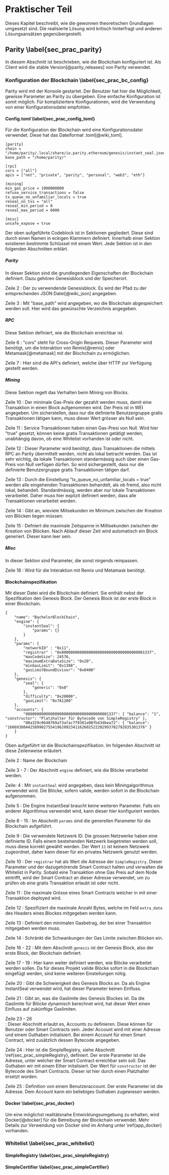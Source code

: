 # Praktischer Teil

Dieses Kapitel beschreibt, wie die gewonnen theoretischen Grundlagen umgesetzt sind. Die realisierte Lösung wird kritisch hinterfragt und anderen Lösungsansätzen gegenübergestellt. 

## Parity \label{sec_prac_parity}

In diesem Abschnitt ist beschrieben, wie die Blockchain konfiguriert ist. Als Client wird die stable Version[@parity_releases] von Parity verwendet. 

### Konfiguration der Blockchain \label{sec_prac_bc_config}

Parity wird mit der Konsole gestartet. Der Benutzer hat hier die Möglichkeit, gewisse Parameter an Parity zu übergeben. Eine einfache Konfiguration ist somit möglich. Für kompliziertere Konfigurationen, wird die Verwendung von einer Konfigurationsdatei empfohlen. 

#### Config.toml \label{sec_prac_config_toml}

Für die Konfiguration der Blockchain wird eine Konfigurationsdatei verwendet. Diese hat das Dateiformat .toml[@wiki_toml]. 

``` {#tomlFile .numberLines}
[parity]
chain = "/home/parity/.local/share/io.parity.ethereum/genesis/instant_seal.json"
base_path = "/home/parity/"

[rpc]
cors = ["all"]
apis = ["net", "private", "parity", "personal", "web3", "eth"]

[mining]
min_gas_price = 1000000000
refuse_service_transactions = false
tx_queue_no_unfamiliar_locals = true
reseal_on_txs = "all"
reseal_min_period = 0
reseal_max_period = 6000

[misc]
unsafe_expose = true
```

Der oben aufgeführte Codeblock ist in Sektionen gegliedert. Diese sind durch einen Namen in eckigen Klammern definiert. Innerhalb einer Sektion existieren bestimmte Schlüssel mit einem Wert. Jede Sektion ist in den folgenden Abschnitten erklärt. 

##### Parity

In dieser Sektion sind die grundlegenden Eigenschaften der Blockchain definiert. Dazu gehören Genesisblock und der Speicherort. 

Zeile 2
:     Der zu verwendende Genesisblock. Es wird der Pfad zu der entsprechenden JSON Datei[@wiki_json] angegeben. 

Zeile 3
:    Mit "base_path" wird angegeben, wo die Blockchain abgespeichert werden soll. Hier wird das gewünschte Verzeichnis angegeben.

##### RPC

Diese Sektion definiert, wie die Blockchain erreichbar ist.

Zeile 6
:    "cors" steht für Cross-Origin Requests. Dieser Parameter wird benötigt, um die Interaktion von Remix[@remix] oder Metamask[@metamask] mit der Blochchain zu ermöglichen. 

Zeile 7
:    Hier sind die API's definiert, welche über HTTP zur Verfügung gestellt werden.

##### Mining

Diese Sektion regelt das Verhalten beim Mining von Blocks.

Zeile 10
:    Der minimale Gas-Preis der gezahlt werden muss, damit eine Transaktion in einen Block aufgenommen wird. Der Preis ist in WEI angegeben. Um sicherstellen, dass nur die definierte Benutzergruppe gratis Transaktionen tätigen kann, muss dieser Wert grösser als Null sein. 

Zeile 11
:    Service Transaktionen haben einen Gas-Presi von Null. Wird hier "true" gesetzt, können keine gratis Transaktionen getätigt werden, unabhängig davon, ob eine Whitelist vorhanden ist oder nicht.

Zeile 12
:    Dieser Parameter wird benötigt, dass Transaktionen die mittels RPC an Parity übermittelt werden, nicht als lokal betracht werden. Das ist sehr wichtig, da lokale Transaktionen standarmässig auch über einen Gas-Preis von Null verfügen dürfen. So wird sichergestellt, dass nur die definierte Benutzergruppe gratis Transaktionen tätigen darf. 

Zeile 13
:    Durch die Einstellung "tx_queue_no_unfamiliar_locals = true" werden alle eingehenden Transaktionen behandelt, als ob fremd, also nicht lokal, behandelt. Standardmässig, werden aber nur lokale Transaktionen verarbeitet. Daher muss hier explizit definiert werden, dass alle Transaktionen verarbeitet werden.

Zeile 14
:    Gibt an, wieviele Milisekunden im Minimum zwischen der Kreation von Blöcken liegen müssen.

Zeile 15
:    Defniert die maximale Zeitspanne in Millisekunden zwischen der Kreation von Blöcken. Nach Ablauf dieser Zeit wird automatisch ein Block generiert. Dieser kann leer sein.

##### Misc

In dieser Sektion sind Parameter, die sonst nirgends reinpassen. 

Zeile 18
:    Wird für die Interaktion mit Remix und Metamask benötigt.

#### Blockchainspezifikation 

Mit dieser Datei wird die Blockchain definiert. Sie enthält nebst der Spezifikation den Genesis Block. Der Genesis Block ist der erste Block in einer Blockchain. 

```{#Blockchainspezifikation .json .numberLines}
{
	"name": "BachelorBlockChain",
	"engine": {
		"instantSeal": {
			"params": {}
		}
	},
	"params": {
		"networkID" : "0x11",
		"registrar" : "0x0000000000000000000000000000000000001337",
		"maxCodeSize": 24576,
		"maximumExtraDataSize": "0x20",
		"minGasLimit": "0x1388",
		"gasLimitBoundDivisor": "0x0400"
	},
	"genesis": {
		"seal": {
			"generic": "0x0"
		},
		"difficulty": "0x20000",
		"gasLimit": "0x7A1200"
	},
	"accounts": {
		"0000000000000000000000000000000000001337": { "balance": "1", "constructor": "Platzhalter für Bytecode von SimpleRegistry" },
		"00a329c0648769a73afac7f9381e08fb43dbea72": { "balance": "1606938044258990275541962092341162602522202993782792835301376" }
	}
}

```

Oben aufgeführt ist die Blockchainspezifikation. Im folgenden Abschnitt ist diese Zeilenweise erläutert. 

Zeile 2
:     Name der Blockchain

Zeile 3 - 7
:     Der Abschnitt ```engine``` definiert, wie die Blöcke verarbeitet werden. 

Zeile: 4
:     Mit ```instantSeal``` wird angegeben, dass kein Miningalgorithmus verwendet wird. Die Blöcke, sofern valide, werden sofort in die Blockchain aufgenommen. 

Zeile 5
:     Die Engine InstantSeal braucht keine weiteren Parameter. Falls ein anderer Algorithmus verwendet wird, kann dieser hier konfiguriert werden. 

Zeile 8 - 15
:     Im Abschnitt ```params``` sind die generellen Parameter für die Blockchain aufgeführt.

Zeile 9
:     Die verwendete Netzwerk ID. Die grossen Netzwerke haben eine definierte ID. Falls einem bestehenden Netzwerk beigetreten werden soll, muss diese korrekt gewählt werden. Der Wert ```11``` ist keinem Netzwerk zugeordnet, daher kann dieser für ein privates Netzwerk genutzt werden.

Zeile 10
:     Der ```registrar``` hat als Wert die Adresse der ```SimpleRegistry```. Dieser Parameter und der dazugehörende Smart Contract halten und verwalten die Whitelist in Parity. Sobald eine Transaktion ohne Gas Preis auf dem Node eintrifft, wird der Smart Contract an dieser Adresse verwendet, um zu prüfen ob eine gratis Transaktion erlaubt ist oder nicht.

Zeile 11
:     Die maximale Grösse eines Smart Contracts welcher in mit einer Transaktion deployed wird. 

Zeile 12
:     Spezifiziert die maximale Anzahl Bytes, welche im Feld ```extra_data``` des Headers eines Blockes mitgegeben werden kann. 

Zeile 13
:      Definiert den minimalen Gasbetrag, der bei einer Transaktion mitgegeben werden muss.

Zeile 14
:      Schränkt die Schwankungen der Gas Limite zwischen Blöcken ein. 

Zeile 16 - 22
:      Mit dem Abschnitt ```genesis``` ist der Genesis Block, also der erste Block, der Blockchain definiert. 

Zeile 17 - 19
:      Hier kann weiter definiert werden, wie Blöcke verarbeitet werden sollen. Da für dieses Projekt valide Blöcke sofort in die Blockchain eingefügt werden, sind keine weiteren Einstellungen nötig. 

Zeile 20
:      Gibt die Schwierigkeit des Genesis Blocks an. Da als Engine InstantSeal verwendet wird, hat dieser Parameter keinen Einfluss. 

Zeile 21
:      Gibt an, was die Gaslimite des Genesis Blockes ist. Da die Gaslimite für Blöcke dynamisch berechnet wird, hat dieser Wert einen Einfluss auf zukünftige Gaslimiten. 

Zeile 23 - 26    
:      Dieser Abschnitt erlaubt es, Accounts zu definieren. Diese können für Benutzer oder Smart Contracts sein. Jeder Account wird mit einer Adresse und einem Guthaben initialisiert. Bei einem Account für einen Smart Contract, wird zusätzlich dessen Bytecode angegeben.

Zeile 24
:      Hier ist die SimpleRegistry, siehe Abschnitt \ref{sec_prac_simpleRegistry}, definiert. Der erste Parameter ist die Adresse, unter welcher der Smart Contract erreichbar sein soll. Das Guthaben wir mit einem Ether initalisiert. Der Wert für ```constructor``` ist der Bytecode des Smart Contracts. Dieser ist hier durch einen Platzhalter ersetzt worden.  

Zeile 25
:      Definition von einem Benutzeraccount. Der erste Parameter ist die Adresse. Dem Account kann ein beliebiges Guthaben zugewiesen werden. 

#### Docker \label{sec_prac_docker}

Um eine möglichst realitätsnahe Entwicklungsumgebung zu erhalten, wird Docker[@docker] für die Betreibung der Blockchain verwendet. Mehr Details zur Verwendung von Docker sind im Anhang unter \ref{app_docker} vorhanden.

### Whitelist \label{sec_prac_whitelist}

#### SimpleRegistry \label{sec_prac_simpleRegistry}

#### SimpleCertifier \label{sec_prac_simpleCertifier}



